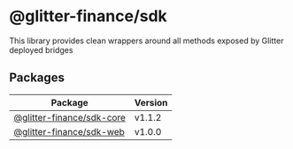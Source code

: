 # @glitter-finance/sdk

This library provides clean wrappers around all methods exposed by Glitter deployed bridges

## Packages

|Package|Version|
|---|---|
|[@glitter-finance/sdk-core](https://github.com/Glitter-Finance/SDK/tree/main/packages/sdk-core)|v1.1.2|
|[@glitter-finance/sdk-web](https://github.com/Glitter-Finance/SDK/tree/main/packages/sdk-web)|v1.0.0|

